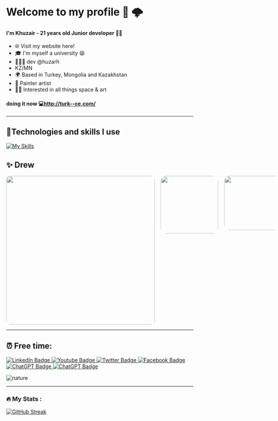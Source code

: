 # Welcome to my profile 🔆 🌩️
<!-- Redis rabbitmq -->
#### I'm Khuzair - 21 years old Junior developer 🕵️‍♀️

* 🌐 <a herf="https://www.figma.com/file/7exZOtR4OToYZ461fX3JUI/Untitled?type=design&node-id=6-2&mode=design&t=U6Eicjr1TjKvP1bQ-0">Visit my website here!</a>
* 🎓 I'm myself a university 😄
* 👨🏻‍💻 dev @huzarh
*  KZ/MN
* 🌍 Based in Turkey, Mongolia and Kazakhstan
* 🌄 Painter artist
* 🚀🎨 Interested in all things space & art

#### doing it now 💻http://turk--ce.com/
---

## 🔬Technologies and skills I use



 
[![My Skills](https://skillicons.dev/icons?i=react,js,ts,next,vue,threejs,redux,mui,nodejs,mongodb,vite,regex,powershell,nginx,nextjs,mysql,linux,github,git,firebase,figma,express,emotion,firebase)](https://www.instagram.com/zir_huz/)

## ✨ Drew

<div id="header" align="center" style="display:flex;">
   
  <img src="https://scontent.fkco5-1.fna.fbcdn.net/v/t39.30808-6/166982124_344879250607103_6803994875227046076_n.jpg?_nc_cat=100&ccb=1-7&_nc_sid=19026a&_nc_ohc=4ktuG_ckIzEAX_K8QNf&_nc_ht=scontent.fkco5-1.fna&oh=00_AfC3n7wFAiUxAjlry1OlQWlydyQhX2E4m6TQSwGSmepjhQ&oe=643981C4" width="400" hieght="150" style="border-radius:10px"/>
   &nbsp;&nbsp;&nbsp;&nbsp;
  <img src="https://scontent.fkco5-1.fna.fbcdn.net/v/t39.30808-6/332266543_529606719313721_6590504967901402580_n.jpg?_nc_cat=105&ccb=1-7&_nc_sid=730e14&_nc_ohc=YIlvDMDnvaQAX_5nNs_&_nc_ht=scontent.fkco5-1.fna&oh=00_AfB_BmgPvoUgZRTo9uIl60fpCDfGK_gopGB7SQtrjFg-MA&oe=64392FFA" width="155" style="border-radius:10%" borderRadius="20%"  />&nbsp;&nbsp;&nbsp;&nbsp;
  <img src="https://scontent.fkco5-1.fna.fbcdn.net/v/t1.6435-9/130975824_214000263695003_8572418138708170922_n.jpg?_nc_cat=100&ccb=1-7&_nc_sid=8bfeb9&_nc_ohc=p09NQJmK_vwAX8IIfbE&_nc_ht=scontent.fkco5-1.fna&oh=00_AfAx7ahGl2Dnzkb5KnEVtRFN4VI7MYMj0fpe_wxbBBYBpw&oe=645B71B7" width="146" style="border-radius:10%" borderRadius="20%"  /> 
</div>

---
## ⏰ Free time:

<div id="badges">
  <a href="your-linkedin-URL">
    <img src="https://img.shields.io/badge/LinkedIn-blue?style=for-the-badge&logo=linkedin&logoColor=white" alt="LinkedIn Badge"/>
  </a>
  <a href="your-youtube-URL">
    <img src="https://img.shields.io/badge/YouTube-red?style=for-the-badge&logo=youtube&logoColor=white" alt="Youtube Badge"/>
  </a>
  <a href="your-twitter-URL">
    <img src="https://img.shields.io/badge/Twitter-blue?style=for-the-badge&logo=twitter&logoColor=white" alt="Twitter Badge"/>
  </a>
   <a href="your-facebook-URL">
    <img src="https://img.shields.io/badge/Facebook-blue?style=for-the-badge&logo=facebook&logoColor=white" alt="Facebook Badge"/>
  </a>
   <a href="">
    <img src="https://img.shields.io/badge/ChatGPT-brightgreen?style=for-the-badge&logo=chatgpt&logoColor=white" alt="ChatGPT Badge"/>
   </a>
   <a href="">
    <img src="https://img.shields.io/badge/sport-brightgreen?style=for-the-badge&logo=sport&logoColor=white" alt="ChatGPT Badge"/>
   </a>
  
</div>

![nature](https://i.pinimg.com/originals/f9/47/74/f94774094cdb0632c80e94a27d4de239.gif)

---

### :fire: My Stats :

[![GitHub Streak](http://github-readme-streak-stats.herokuapp.com?user=huzarh&theme=dark&background=000000)](https://git.io/streak-stats,https://github.com/anuraghazra/github-readme-stats)

<!-- [![Top Langs](https://github-readme-stats.vercel.app/api/top-langs/?username=huzarh)](https://github.com/anuraghazra/github-readme-stats) -->

<!--- requir: 
real time laptop public ip url: ngrokf
npm key:0ec36ea883f13acc6edcba717085afb09e24874de5c2f39e831f1730897ef523
4a7b9a977f51a67ef9b4c2caf1bb0578bf6408e24acb531b6064ad93a1a1e22b
44db7155a75d9780551ffb401b833b684dae9d20ceaacf81c0a170c844992205
5c86e3b984313e02746b4b017a2f81ea13479b406cbd46c81694f6eec9930957
5790de671ec78c2a6d6764a30e9104971a0305e05472ed3198ec41285d9d787a


huzarh/huzarh is a ✨ special ✨ repository because sdv its `README.md` (this file) appears on your GitHub profile.
You can click the Pr.  ergseg er g.   reg egrr.  eview  ewr gw eg  look at your changes ewr gw eg  look at your changes link to take adsvs ewr gw eg  look at your changes.
  ergseg er g.   reg egrr.  eview  ewr gw eg  look at your changes ewr gw eg  look at your changes link to take adsvs ewr gw eg  look at your changes.ink to take adsvs ewr gw eg  look at your changes.


odev

1. bisection method
2. baker's donusumu
3. mandelbrot fraktal
--->

